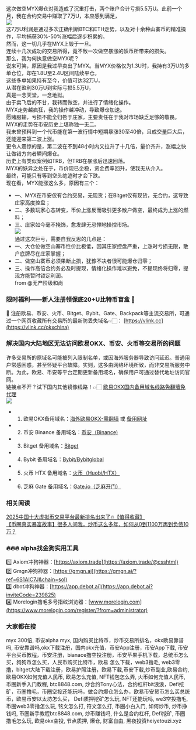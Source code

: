 这次做空MYX爆仓对我造成了沉重打击，两个账户合计亏损5.5万U。此前一个月，我在合约交易中赚取了7万U，本应感到满足，  
[![](https://307e939.webp..li/20250909091715_3501_1140.jpg)](https://btc8848.com/top-10-exchanges)  
这7万U利润是通过多次正确判断BTC和ETH走势，以及对十余种山寨币的精准操作，平均捕获30%-50%涨幅后逐步积累的。  
然而，这一切几乎在MYX上毁于一旦。  
连续十几次成功的交易所得，竟不敌一次做空暴涨的妖币所带来的损失。  
那么，我为何执意做空MYX呢？  
说来可笑，原因是我过早卖出了MYX。当MYX价格仅为1.3U时，我持有3万U的多单仓位，却在1.8U至2.4U区间陆续平仓。  
这些多单如果持有至今，价值可达32万U，  
从潜在盈利30万U到实际亏损5.5万U，  
真是一念天堂，一念地狱。  
由于卖飞后的不甘，我转而做空，并进行了情绪化操作。  
MYX走势越疯狂，我的操作越冲动，导致爆仓加速。  
愿赌服输，亏损不能全归咎于庄家，主要责任在于我对市场缺乏足够的敬畏。  
MYX的走势在币安历史上堪称独一无二。  
我未曾预料到一个代币能在第一波行情中短期暴涨30至40倍，且成交量巨大后，还能迎来第二波上涨。  
更令人震惊的是，第二波在不到48小时内又拉升了十几倍，量价齐升，涨幅之快让做错方向者瞬间爆仓。  
历史上有类似案例如TRB，但TRB在暴涨后迅速回落。  
MYX的妖异之处在于，币价现已企稳，资金费率回升，使我无从介入。  
最终，可能只有等到空头绝迹时才会下跌。  
现在看，MYX能涨这么多，原因有三个：  
- 一、MYX在币安仅有合约交易，无现货；在Bitget仅有现货，无合约，这导致庄家高度控盘；  
- 二、多数玩家心态转变，币价上涨反而吸引更多散户做空，最终成为上涨的燃料；  
- 三、庄家如今毫不掩饰，愈发肆无忌惮地操控市场。  
[![](https://307e939.webp.li/20250909081854_15363_267.jpg)](https://btc8848.com/top-10-exchanges)  
通过这次巨亏，需要自我反思的几点是：  
- 一、大仓位做空山寨币性价比极低，因其庄家控盘严重，上涨时亏损无限，散户底牌尽在庄家掌握；  
- 二、做空山寨币必须果断止损，犹豫不决者很可能爆仓归零；  
- 三、操作高倍合约务必及时提现，情绪化操作难以避免，不提现终将归零，提现方能暂时锁定利润。  
from @无产阶级和尚  

### 限时福利——新人注册领保底20+U比特币盲盒 🎁  
🎁 注册欧易、币安、火币、Bitget、Bybit、Gate、Backpack等主流交易所，可通过一个网页收藏所有交易所的最新防丢失域名👉🏻： [https://vlink.cc](https://vlink.cc/okxchina)  

### 解决国内大陆地区无法访问欧易OKX、币安、火币等交易所的问题  
许多交易所的原域名可能被列入限制名单，或因海外服务器导致访问延迟。普通用户常感困惑，甚至怀疑平台故障。实则，这多由网络环境所致，而非交易所服务中断。为此，欧易、币安等平台定期更新备用域名，确保用户可通过替代地址访问官网。  
链接点不开？试下国内其他镜像线路！👉🏻 [欧易OKX国内备用域名线路免翻墙免代理](https://vlink.cc/okxcn)  
[![](https://307e939.webp.li/20250812124552161.png)](https://vlink.cc/okxcn)  
- 1. 欧易OKX备用域名：[海外欧易OKX-需翻墙](https://www.okx.com/join/74873351) 或 [备用网址](https://www.oucnyi.net/zh-hans/join/74873351)  
- 2. 币安 Binance 备用域名：[币安（Binance)](https://accounts.binance.com/zh-CN/register?ref=36457687)  
- 3. Bitget 备用域名：[Bitget](https://www.bitget.com/zh-CN/referral/register?from=referral&clacCode=VRNEYUTR)  
- 4. Bybit 备用域名：[Bybit/Bybitglobal](https://www.bybitglobal.com/zh-MY/invite/?ref=VMKORMM)  
- 5. 火币 HTX 备用域名：[火币（Huobi/HTX）](https://www.htx.com/invite/zh-cn/1f?invite_code=whf45223)  
- 6. 芝麻 Gate 备用域名：[Gate.io（芝麻开门）](https://www.gate.io/zh/signup?ref_type=103&ref=A1ERAQ)  

### 相关阅读  
[2025中国十大虚拟币交易平台最新排名出来了🔥【值得收藏】](https://btc8848.com/top-10-exchanges/)  
[【币圈真实暴富故事】很多人问我，炒币这么多年，如何从0到1100万再到负债10万？](https://heiyetouzi.xyz/biquanstory001/)  

### 🔥🔥🔥 alpha找金狗实用工具  
1️⃣ Axiom冲狗神器：[https://axiom.trade](https://axiom.trade/@csshtml)  
2️⃣ Gmgn冲狗神器：[https://gmgn.ai](https://gmgn.ai/?ref=6S1AIC7J&chain=sol)  
3️⃣ dbot冲狗神器：[https://app.debot.ai](https://app.debot.ai?inviteCode=239825)  
4️⃣ Morelogin撸毛多号指纹浏览器：[www.morelogin.com](https://www.morelogin.com/register/?from=administrator)  

### 大家都在搜  
myx 300倍, 币安alpha myx, 国内购买比特币，炒币交易所排名，okx欧易靠谱吗, 币安靠谱吗,okx下载注册，国内okx充值，币安App注册，币安App下载, 币安平台买币教程，币安注册，bianace撸空投注册，币安苹果手机下载，总统币怎么买，狗狗币怎么买，人民币购买比特币，欧易 怎么下载，web3撸毛, web3零撸，bitget大陆下载注册，欧易护照注册，欧易下载,币安下载,炒币副业,欧易合约, 欧易OKX如何充值人民币, 欧易怎么充值, NFT钱包怎么弄, 火币如何充值人民币, 币圈新手入门教程, btc8848.com, 炒合约Tony心法，合约杠杆bit浪浪，Defi挖矿，币圈撸毛，币圈空投还能玩吗，做合约爆仓怎么办，欧易币安货币怎么买总统币，欧易币安以太坊怎么买， Defi质押挖矿怎么玩, NFT还能玩吗, we3空投撸毛, 币圈web3零撸怎么玩, 铭文怎么打, 符文怎么打, 币圈小白入门, 如何炒币, 炒币挣钱吗, 币圈新手教程btc8848.com, 炒币赚钱吗, 什么是合约杠杆, Defi挖矿, 币圈撸毛怎么玩, 欧易okx空投, 节点质押, 爆仓, 财富自由, 黑夜投资heiyetouzi.xyz